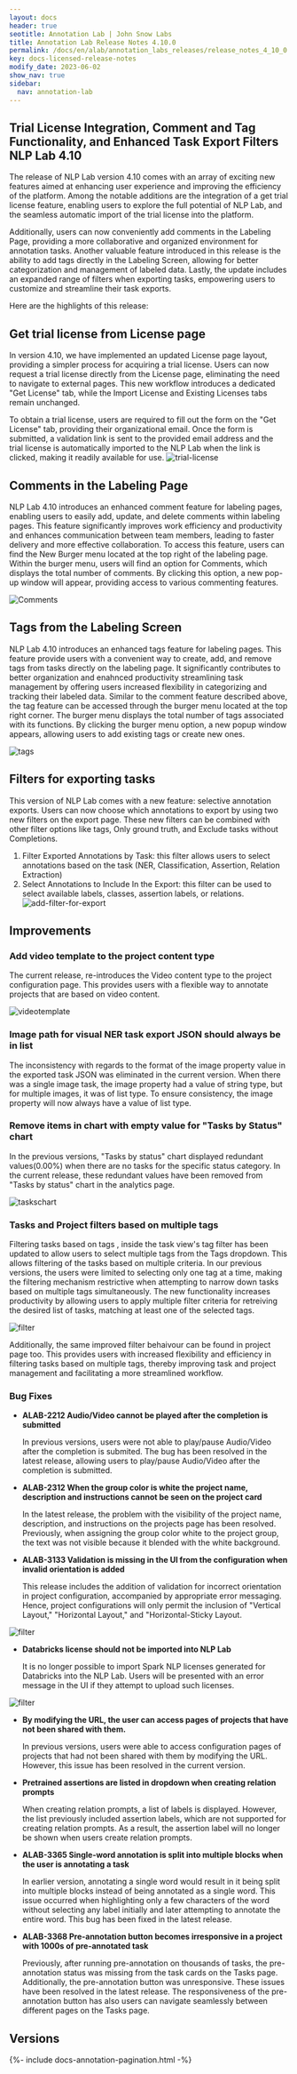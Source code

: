 ```yaml
---
layout: docs
header: true
seotitle: Annotation Lab | John Snow Labs
title: Annotation Lab Release Notes 4.10.0
permalink: /docs/en/alab/annotation_labs_releases/release_notes_4_10_0
key: docs-licensed-release-notes
modify_date: 2023-06-02
show_nav: true
sidebar:
  nav: annotation-lab
---
```


<div class="h3-box" markdown="1">

## Trial License Integration, Comment and Tag Functionality, and Enhanced Task Export Filters NLP Lab 4.10

The release of NLP Lab version 4.10 comes with an array of exciting new features aimed at enhancing user experience and improving the efficiency of the platform. Among the notable additions are the integration of a get trial license feature, enabling users to explore the full potential of NLP Lab, and the seamless automatic import of the trial license into the platform. 

Additionally, users can now conveniently add comments in the Labeling Page, providing a more collaborative and organized environment for annotation tasks. Another valuable feature introduced in this release is the ability to add tags directly in the Labeling Screen, allowing for better categorization and management of labeled data. Lastly, the update includes an expanded range of filters when exporting tasks, empowering users to customize and streamline their task exports.

Here are the highlights of this release:

## Get trial license from License page

In version 4.10, we have implemented an updated License page layout, providing a simpler process for acquiring a trial license. Users can now request a trial license directly from the License page, eliminating the need to navigate to external pages. This new workflow introduces a dedicated "Get License" tab, while the Import License and Existing Licenses tabs remain unchanged.

To obtain a trial license, users are required to fill out the form on the "Get License" tab, providing their organizational email. Once the form is submitted, a validation link is sent to the provided email address and the trial license is automatically imported to the NLP Lab when the link is clicked, making it readily available for use.
![trial-license](/assets/images/annotation_lab/4.10.0/1.png)

## Comments in the Labeling Page

NLP Lab 4.10 introduces an enhanced comment feature for labeling pages, enabling users to easily add, update, and delete comments within labeling pages. This feature significantly improves work efficiency and productivity and enhances communication between team members, leading to faster delivery and more effective collaboration. To access this feature, users can find the New Burger menu located at the top right of the labeling page. Within the burger menu, users will find an option for Comments, which displays the total number of comments. By clicking this option, a new pop-up window will appear, providing access to various commenting features.

![Comments](/assets/images/annotation_lab/4.10.0/2.gif)

## Tags from the Labeling Screen

NLP Lab 4.10 introduces an enhanced tags feature for labeling pages. This feature provide users with a convenient way to create, add, and remove tags from tasks directly on the labeling page. It significantly contributes to better organization and enahnced productivity streamlining task management by offering users increased flexibility in categorizing and tracking their labeled data. Similar to the comment feature described above, the tag feature can be accessed through the burger menu located at the top right corner. The burger menu displays the total number of tags associated with its functions. By clicking the burger menu option, a new popup window appears, allowing users to add existing tags or create new ones. 

![tags](/assets/images/annotation_lab/4.10.0/3.gif)

## Filters for exporting tasks

This version of NLP Lab comes with a new feature: selective annotation exports. Users can now choose which annotations to export by using two new filters on the export page. These new filters can be combined with other filter options like tags, Only ground truth, and Exclude tasks without Completions. 
1. Filter Exported Annotations by Task:
  this filter allows users to select annotations based on the task (NER, Classification, Assertion, Relation Extraction) 
2. Select Annotations to Include In the Export:
  this filter can be used to select available labels, classes, assertion labels, or relations.
![add-filter-for-export](/assets/images/annotation_lab/4.10.0/4.gif)

## Improvements

### Add video template to the project content type

The current release, re-introduces the Video content type to the project configuration page. This provides users with a flexible way to annotate projects that are based on video content.

![videotemplate](/assets/images/annotation_lab/4.10.0/5.png)

### Image path for visual NER task export JSON should always be in list
The inconsistency with regards to the format of the image property value in the exported task JSON was eliminated in the current version. When there was a single image task, the image property had a value of string type, but for multiple images, it was of list type. To ensure consistency, the image property will now always have a value of list type.

### Remove items in chart with empty value  for "Tasks by Status" chart

In the previous versions, "Tasks by status" chart displayed redundant values(0.00%) when there are no tasks for the specific status category. In the current release, these redundant values have been removed from "Tasks by status" chart in the analytics page.

![taskschart](/assets/images/annotation_lab/4.10.0/6.png)

### Tasks and Project filters based on multiple tags

Filtering tasks based on tags , inside the task view's tag filter has been updated to allow users to select multiple tags from the Tags dropdown. This allows filtering of the tasks based on multiple criteria. In our  previous versions, the users were limited to selecting only one tag at a time, making the filtering mechanism restrictive when attempting to narrow down tasks based on multiple tags simultaneously. The new functionality increases productivity by allowing users to apply multiple filter criteria for retreiving the desired list of tasks, matching at least one of the selected tags.

![filter](/assets/images/annotation_lab/4.10.0/7.gif)

Additionally, the same improved filter behaivour can be found in project page too. This provides users with increased flexibility and efficiency in filtering tasks based on multiple tags, thereby improving task and project management and facilitating a more streamlined workflow.

### Bug Fixes
- **ALAB-2212 Audio/Video cannot be played after the completion is submitted** 
  
    In previous versions, users were not able to play/pause Audio/Video after the completion is submited. The bug has been resolved in the latest release, allowing users to play/pause Audio/Video after the completion is submitted.

- **ALAB-2312 When the group color is white the project name, description and instructions cannot be seen on the project card**
    
    In the latest release, the problem with the visibility of the project name, description, and instructions on the projects page has been resolved. Previously, when assigning the group color white to the project group, the text was not visible because it blended with the white background.
    
- **ALAB-3133 Validation is missing in the UI from the configuration when invalid orientation is added**

    This release includes the addition of validation for incorrect orientation in project configuration, accompanied by appropriate error messaging.  Hence, project configurations will only permit the inclusion of "Vertical Layout," "Horizontal Layout," and "Horizontal-Sticky Layout.

![filter](/assets/images/annotation_lab/4.10.0/8.gif)

- **Databricks license should not be imported into NLP Lab**
  
  It is no longer possible to import Spark NLP licenses generated for Databricks into the NLP Lab. Users will be presented with an error message in the UI if they attempt to upload such licenses.

![filter](/assets/images/annotation_lab/4.10.0/9.png)

- **By modifying the URL, the user can access pages of projects that have not been shared with them.**

  In previous versions, users were able to access configuration pages of projects that had not been shared with them by modifying the URL. However, this issue has been resolved in the current version.

- **Pretrained assertions are listed in dropdown when creating relation prompts**

  When creating relation prompts, a list of labels is displayed. However, the list previously included assertion labels, which are not supported for creating relation prompts. As a result, the assertion label will no longer be shown when users create relation prompts.

- **ALAB-3365 Single-word annotation is split into multiple blocks when the user is annotating a task** 

  In earlier version, annotating a single word would result in it being split into multiple blocks instead of being annotated as a single word. This issue occurred when highlighting only a few characters of the word without selecting any label initially and later attempting to annotate the entire word. This bug has been fixed in the latest release.

- **ALAB-3368 Pre-annotation button becomes irresponsive in a project with 1000s of pre-annotated task** 

  Previously, after running pre-annotation on thousands of tasks, the pre-annotation status was missing from the task cards on the Tasks page. Additionally, the pre-annotation button was unresponsive. These issues have been resolved in the latest release. The responsiveness of the pre-annotation button has also users can navigate seamlessly between different pages on the Tasks page.

</div><div class="prev_ver h3-box" markdown="1">

## Versions

</div>

{%- include docs-annotation-pagination.html -%}